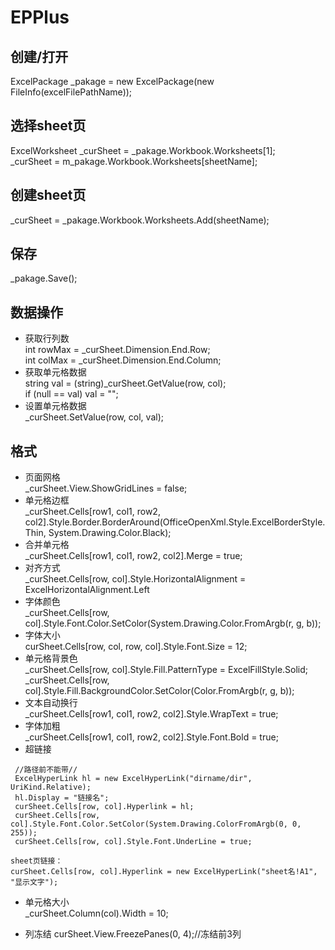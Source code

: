 # EPPlus

## 创建/打开

ExcelPackage _pakage = new ExcelPackage(new FileInfo(excelFilePathName));

## 选择sheet页

 ExcelWorksheet _curSheet = _pakage.Workbook.Worksheets[1];  
 _curSheet = m_pakage.Workbook.Worksheets[sheetName];

## 创建sheet页

_curSheet = _pakage.Workbook.Worksheets.Add(sheetName);

## 保存

_pakage.Save();

## 数据操作

+ 获取行列数  
 int rowMax = _curSheet.Dimension.End.Row;  
 int colMax = _curSheet.Dimension.End.Column;
+ 获取单元格数据  
string val = (string)_curSheet.GetValue(row, col);  
if (null == val) val = "";
+ 设置单元格数据  
_curSheet.SetValue(row, col, val);

## 格式

+ 页面网格  
  _curSheet.View.ShowGridLines = false;
+ 单元格边框  
  _curSheet.Cells[row1, col1, row2, col2].Style.Border.BorderAround(OfficeOpenXml.Style.ExcelBorderStyle.Thin, System.Drawing.Color.Black);
+ 合并单元格  
  _curSheet.Cells[row1, col1, row2, col2].Merge = true;
+ 对齐方式  
  _curSheet.Cells[row, col].Style.HorizontalAlignment = ExcelHorizontalAlignment.Left
+ 字体颜色  
_curSheet.Cells[row, col].Style.Font.Color.SetColor(System.Drawing.Color.FromArgb(r, g, b));
+ 字体大小  
curSheet.Cells[row, col, row, col].Style.Font.Size = 12;
+ 单元格背景色  
 _curSheet.Cells[row, col].Style.Fill.PatternType = ExcelFillStyle.Solid;
 _curSheet.Cells[row, col].Style.Fill.BackgroundColor.SetColor(Color.FromArgb(r, g, b));
+ 文本自动换行  
  _curSheet.Cells[row1, col1, row2, col2].Style.WrapText = true;
+ 字体加粗  
  _curSheet.Cells[row1, col1, row2, col2].Style.Font.Bold = true;
+ 超链接  

```
 //路径前不能带//
 ExcelHyperLink hl = new ExcelHyperLink("dirname/dir", UriKind.Relative);
 hl.Display = "链接名";
 curSheet.Cells[row, col].Hyperlink = hl;
 curSheet.Cells[row, col].Style.Font.Color.SetColor(System.Drawing.ColorFromArgb(0, 0, 255));
 curSheet.Cells[row, col].Style.Font.UnderLine = true;

sheet页链接：
curSheet.Cells[row, col].Hyperlink = new ExcelHyperLink("sheet名!A1", "显示文字");
```

+ 单元格大小  
_curSheet.Column(col).Width = 10;

+ 列冻结
curSheet.View.FreezePanes(0, 4);//冻结前3列
